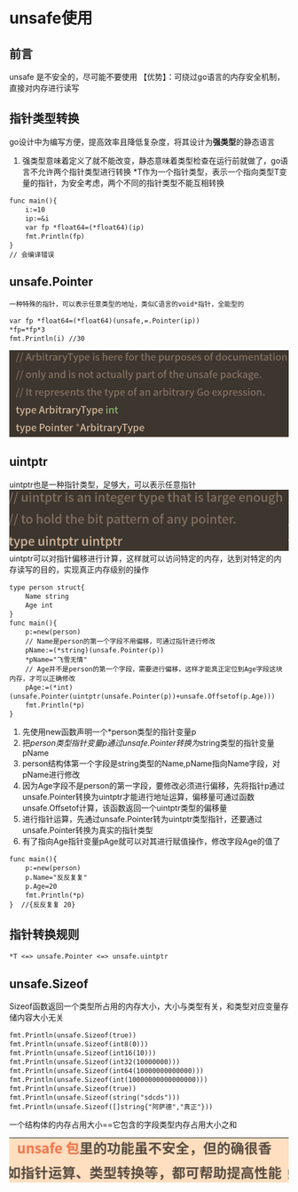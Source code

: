 # unsafe使用


## 前言
unsafe 是不安全的，尽可能不要使用
【优势】：可绕过go语言的内存安全机制，直接对内存进行读写

## 指针类型转换
go设计中为编写方便，提高效率且降低复杂度，将其设计为**强类型**的静态语言
1. 强类型意味着定义了就不能改变，静态意味着类型检查在运行前就做了，go语言不允许两个指针类型进行转换
\*T作为一个指针类型，表示一个指向类型T变量的指针，为安全考虑，两个不同的指针类型不能互相转换

```golang
func main(){
	i:=10
	ip:=&i 
	var fp *float64=(*float64)(ip)
	fmt.Println(fp)
}
// 会编译错误
```
## unsafe.Pointer
`一种特殊的指针，可以表示任意类型的地址，类似C语言的void*指针，全能型的`
```golang
var fp *float64=(*float64)(unsafe,=.Pointer(ip))
*fp=*fp*3
fmt.Println(i) //30
```
![](img/速通_16_unsafe的使用0.png)
## uintptr
uintptr也是一种指针类型，足够大，可以表示任意指针
![](img/速通_16_unsafe的使用1.png)
uintptr可以对指针偏移进行计算，这样就可以访问特定的内存，达到对特定的内存读写的目的，实现真正内存级别的操作

```golang
type person struct{
	Name string
	Age int
}
func main(){
	p:=new(person)
	// Name是person的第一个字段不用偏移，可通过指针进行修改
	pName:=(*string)(unsafe.Pointer(p))
	*pName="飞雪无情"
	// Age并不是person的第一个字段，需要进行偏移，这样才能真正定位到Age字段这块内存，才可以正确修改
	pAge:=(*int)(unsafe.Pointer(uintptr(unsafe.Pointer(p))+unsafe.Offsetof(p.Age)))
	fmt.Println(*p)
}
```
1. 先使用new函数声明一个\*person类型的指针变量p
2. 把*person类型指针变量p通过unsafe.Pointer转换为*string类型的指针变量pName
3. person结构体第一个字段是string类型的Name,pName指向Name字段，对pName进行修改
4. 因为Age字段不是person的第一字段，要修改必须进行偏移，先将指针p通过unsafe.Pointer转换为uintptr才能进行地址运算，偏移量可通过函数unsafe.Offsetof计算，该函数返回一个uintptr类型的偏移量
5. 进行指针运算，先通过unsafe.Pointer转为uintptr类型指针，还要通过unsafe.Pointer转换为真实的指针类型
6. 有了指向Age指针变量pAge就可以对其进行赋值操作，修改字段Age的值了

```golang
func main(){
	p:=new(person)
	p.Name="反反复复"
	p.Age=20
	fmt.Println(*p)
}  //{反反复复 20}
```
## 指针转换规则
```golang
*T <=> unsafe.Pointer <=> unsafe.uintptr
```
## unsafe.Sizeof
Sizeof函数返回一个类型所占用的内存大小，大小与类型有关，和类型对应变量存储内容大小无关
```golang
fmt.Println(unsafe.Sizeof(true))
fmt.Println(unsafe.Sizeof(int8(0)))
fmt.Println(unsafe.Sizeof(int16(10)))
fmt.Println(unsafe.Sizeof(int32(10000000)))
fmt.Println(unsafe.Sizeof(int64(10000000000000)))
fmt.Println(unsafe.Sizeof(int(10000000000000000)))
fmt.Println(unsafe.Sizeof(true))
fmt.Println(unsafe.Sizeof(string("sdcds")))
fmt.Println(unsafe.Sizeof([]string{"阿萨德","真正"}))
```
一个结构体的内存占用大小==它包含的字段类型内存占用大小之和


![](img/速通_16_unsafe的使用2.png)
